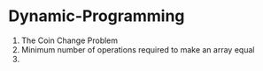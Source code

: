 # Dynamic-Programming

1. The Coin Change Problem
2. Minimum number of operations required to make an array equal
3. 
